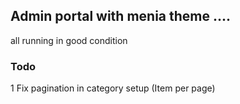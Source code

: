 ## Admin portal with menia theme .... 
all running in good condition



### Todo
1 Fix pagination in category setup (Item per page)

